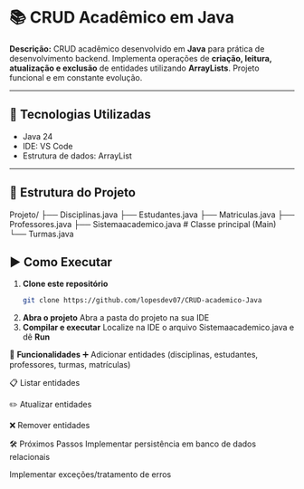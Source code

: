 # 📚 CRUD Acadêmico em Java

**Descrição:** CRUD acadêmico desenvolvido em **Java** para prática de desenvolvimento backend. Implementa operações de **criação, leitura, atualização e exclusão** de entidades utilizando **ArrayLists**. Projeto funcional e em constante evolução.

---

## 🚀 Tecnologias Utilizadas
- Java 24
- IDE: VS Code
- Estrutura de dados: ArrayList

---

## 📂 Estrutura do Projeto
Projeto/
 ├── Disciplinas.java
 ├── Estudantes.java
 ├── Matriculas.java
 ├── Professores.java
 ├── Sistemaacademico.java   # Classe principal (Main)
 └── Turmas.java

## ▶️ Como Executar
1. **Clone este repositório**
   ```bash
   git clone https://github.com/lopesdev07/CRUD-academico-Java
   ```
2. **Abra o projeto**
   Abra a pasta do projeto na sua IDE
3. **Compilar e executar**
   Localize na IDE o arquivo Sistemaacademico.java e dê **Run**

📌 **Funcionalidades**
➕ Adicionar entidades (disciplinas, estudantes, professores, turmas, matrículas)

📋 Listar entidades

✏️ Atualizar entidades

❌ Remover entidades

🛠 Próximos Passos
Implementar persistência em banco de dados relacionais

Implementar exceções/tratamento de erros
